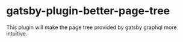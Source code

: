 # gatsby-plugin-better-page-tree
This plugin will make the page tree provided by gatsby graphql more intuitive.
